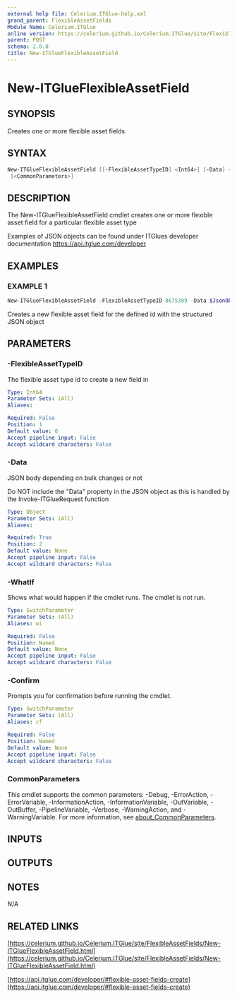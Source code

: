 ```yaml
---
external help file: Celerium.ITGlue-help.xml
grand_parent: FlexibleAssetFields
Module Name: Celerium.ITGlue
online version: https://celerium.github.io/Celerium.ITGlue/site/FlexibleAssetFields/New-ITGlueFlexibleAssetField.html
parent: POST
schema: 2.0.0
title: New-ITGlueFlexibleAssetField
---
```


# New-ITGlueFlexibleAssetField

## SYNOPSIS
Creates one or more flexible asset fields

## SYNTAX

```powershell
New-ITGlueFlexibleAssetField [[-FlexibleAssetTypeID] <Int64>] [-Data] <Object> [-WhatIf] [-Confirm]
 [<CommonParameters>]
```

## DESCRIPTION
The New-ITGlueFlexibleAssetField cmdlet creates one or more
flexible asset field for a particular flexible asset type

Examples of JSON objects can be found under ITGlues developer documentation
    https://api.itglue.com/developer

## EXAMPLES

### EXAMPLE 1
```powershell
New-ITGlueFlexibleAssetField -FlexibleAssetTypeID 8675309 -Data $JsonObject
```

Creates a new flexible asset field for the defined id with the structured
JSON object

## PARAMETERS

### -FlexibleAssetTypeID
The flexible asset type id to create a new field in

```yaml
Type: Int64
Parameter Sets: (All)
Aliases:

Required: False
Position: 1
Default value: 0
Accept pipeline input: False
Accept wildcard characters: False
```

### -Data
JSON body depending on bulk changes or not

Do NOT include the "Data" property in the JSON object as this is handled
by the Invoke-ITGlueRequest function

```yaml
Type: Object
Parameter Sets: (All)
Aliases:

Required: True
Position: 2
Default value: None
Accept pipeline input: False
Accept wildcard characters: False
```

### -WhatIf
Shows what would happen if the cmdlet runs.
The cmdlet is not run.

```yaml
Type: SwitchParameter
Parameter Sets: (All)
Aliases: wi

Required: False
Position: Named
Default value: None
Accept pipeline input: False
Accept wildcard characters: False
```

### -Confirm
Prompts you for confirmation before running the cmdlet.

```yaml
Type: SwitchParameter
Parameter Sets: (All)
Aliases: cf

Required: False
Position: Named
Default value: None
Accept pipeline input: False
Accept wildcard characters: False
```

### CommonParameters
This cmdlet supports the common parameters: -Debug, -ErrorAction, -ErrorVariable, -InformationAction, -InformationVariable, -OutVariable, -OutBuffer, -PipelineVariable, -Verbose, -WarningAction, and -WarningVariable. For more information, see [about_CommonParameters](http://go.microsoft.com/fwlink/?LinkID=113216).

## INPUTS

## OUTPUTS

## NOTES
N/A

## RELATED LINKS

[https://celerium.github.io/Celerium.ITGlue/site/FlexibleAssetFields/New-ITGlueFlexibleAssetField.html](https://celerium.github.io/Celerium.ITGlue/site/FlexibleAssetFields/New-ITGlueFlexibleAssetField.html)

[https://api.itglue.com/developer/#flexible-asset-fields-create](https://api.itglue.com/developer/#flexible-asset-fields-create)

